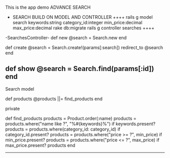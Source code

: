This is the app demo ADVANCE SEARCH
- SEARCH BUILD ON MODEL AND CONTROLLER
++++
  rails g model search keywords:string category_id:integer min_price:decimal max_price:decimal
  rake db:migrate
  rails g controller searches
++++

-SearchesController-
  def new
    @search = Search.new
  end
  
  def create
    @search = Search.create!(params[:search])
    redirect_to @search
  end
  
  def show
    @search = Search.find(params[:id])
  end
--------------
Search model
 
  def products
    @products ||= find_products
  end
  
private

  def find_products
    products = Product.order(:name)
    products = products.where("name like ?", "%#{keywords}%") if keywords.present?
    products = products.where(category_id: category_id) if category_id.present?
    products = products.where("price >= ?", min_price) if min_price.present?
    products = products.where("price <= ?", max_price) if max_price.present?
    products
  end

--------